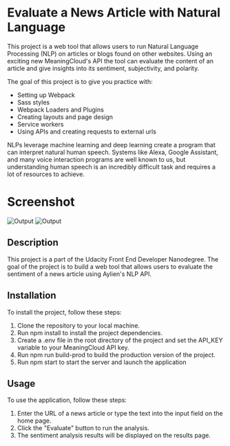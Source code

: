 # Evaluate a News Article with Natural Language

This project is a web tool that allows users to run Natural Language Processing (NLP) on articles or blogs found on other websites. Using an exciting new MeaningCloud's API the tool can evaluate the content of an article and give insights into its sentiment, subjectivity, and polarity.

The goal of this project is to give you practice with:

- Setting up Webpack
- Sass styles
- Webpack Loaders and Plugins
- Creating layouts and page design
- Service workers
- Using APIs and creating requests to external urls

NLPs leverage machine learning and deep learning create a program that can interpret natural human speech. Systems like Alexa, Google Assistant, and many voice interaction programs are well known to us, but understanding human speech is an incredibly difficult task and requires a lot of resources to achieve.

# Screenshot

![Output](https://github.com/dithiane/nlp_app/blob/main/src/client/media/shot1.png)
![Output](https://github.com/dithiane/nlp_app/blob/main/src/client/media/shot1.png)

## Description

This project is a part of the Udacity Front End Developer Nanodegree. The goal of the project is to build a web tool that allows users to evaluate the sentiment of a news article using Aylien's NLP API.

## Installation

To install the project, follow these steps:

1. Clone the repository to your local machine.
2. Run npm install to install the project dependencies.
3. Create a .env file in the root directory of the project and set the API_KEY variable to your MeaningCloud API key.
4. Run npm run build-prod to build the production version of the project.
5. Run npm start to start the server and launch the application

## Usage

To use the application, follow these steps:

1. Enter the URL of a news article or type the text into the input field on the home page.
2. Click the "Evaluate" button to run the analysis.
3. The sentiment analysis results will be displayed on the results page.

